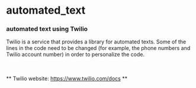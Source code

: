 # automated_text
### automated text using Twilio

Twilio is a service that provides a library for automated texts. Some of the lines in the code need to be changed (for example, the phone numbers and Twilio account number) in order to personalize the code. <br />
<br />
<br />

** Twilio website: https://www.twilio.com/docs **

